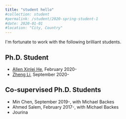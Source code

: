 ```yaml
---
title: "student hello"
#collection: student
#permalink: /student/2020-spring-student-1
#date: 2020-01-01
#location: "City, Country"
---
```


I'm fortunate to work with the following brilliant students.

Ph.D. Student
------
* [Allen Xinlei He](http://baidu.com), February 2020-
* [Zheng Li](http://baidu.com), September 2020-

Co-supervised Ph.D. Students
------
* Min Chen, September 2019-, with Michael Backes
* Ahmed Salem, February 2017-, with Michael Backes
* Jourina
